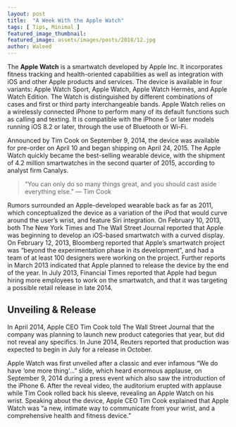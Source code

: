 ```yaml
---
layout: post
title:  "A Week With the Apple Watch"
tags: [ Tips, Minimal ]
featured_image_thumbnail:
featured_image: assets/images/posts/2018/12.jpg
author: Waleed
---
```


The **Apple Watch** is a smartwatch developed by Apple Inc. It incorporates fitness tracking and health-oriented capabilities as well as integration with iOS and other Apple products and services. The device is available in four variants: Apple Watch Sport, Apple Watch, Apple Watch Hermès, and Apple Watch Edition. The Watch is distinguished by different combinations of cases and first or third party interchangeable bands. Apple Watch relies on a wirelessly connected iPhone to perform many of its default functions such as calling and texting. It is compatible with the iPhone 5 or later models running iOS 8.2 or later, through the use of Bluetooth or Wi-Fi.

Announced by Tim Cook on September 9, 2014, the device was available for pre-order on April 10 and began shipping on April 24, 2015. The Apple Watch quickly became the best-selling wearable device, with the shipment of 4.2 million smartwatches in the second quarter of 2015, according to analyst firm Canalys.

>“You can only do so many things great, and you should cast aside everything else.” ― Tim Cook

Rumors surrounded an Apple-developed wearable back as far as 2011, which conceptualized the device as a variation of the iPod that would curve around the user’s wrist, and feature Siri integration. On February 10, 2013, both The New York Times and The Wall Street Journal reported that Apple was beginning to develop an iOS-based smartwatch with a curved display. On February 12, 2013, Bloomberg reported that Apple’s smartwatch project was “beyond the experimentation phase in its development”, and had a team of at least 100 designers were working on the project. Further reports in March 2013 indicated that Apple planned to release the device by the end of the year. In July 2013, Financial Times reported that Apple had begun hiring more employees to work on the smartwatch, and that it was targeting a possible retail release in late 2014.

## Unveiling & Release

In April 2014, Apple CEO Tim Cook told The Wall Street Journal that the company was planning to launch new product categories that year, but did not reveal any specifics. In June 2014, Reuters reported that production was expected to begin in July for a release in October.

Apple Watch was first unveiled after a classic and ever infamous “We do have ‘one more thing’…” slide, which heard enormous applause, on September 9, 2014 during a press event which also saw the introduction of the iPhone 6. After the reveal video, the auditorium erupted with applause while Tim Cook rolled back his sleeve, revealing an Apple Watch on his wrist. Speaking about the device, Apple CEO Tim Cook explained that Apple Watch was “a new, intimate way to communicate from your wrist, and a comprehensive health and fitness device.”
